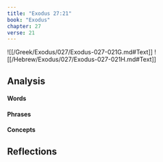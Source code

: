 ```yaml
---
title: "Exodus 27:21"
book: "Exodus"
chapter: 27
verse: 21
---
```

![[/Greek/Exodus/027/Exodus-027-021G.md#Text]]
![[/Hebrew/Exodus/027/Exodus-027-021H.md#Text]]

## Analysis

#### Words

#### Phrases

#### Concepts

## Reflections
